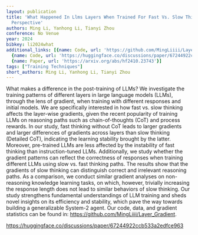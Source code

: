 ```yaml
---
layout: publication
title: 'What Happened In Llms Layers When Trained For Fast Vs. Slow Thinking: A Gradient
  Perspective'
authors: Ming Li, Yanhong Li, Tianyi Zhou
conference: No Venue
year: 2024
bibkey: li2024what
additional_links: [{name: Code, url: 'https://github.com/MingLiiii/Layer_Gradient'},
  {name: Code, url: 'https://huggingface.co/discussions/paper/67244922ccb533a2edfce963'},
  {name: Paper, url: 'https://arxiv.org/abs/hf2410.23743'}]
tags: ["Training Techniques"]
short_authors: Ming Li, Yanhong Li, Tianyi Zhou
---
```

What makes a difference in the post-training of LLMs? We investigate the training patterns of different layers in large language models (LLMs), through the lens of gradient, when training with different responses and initial models. We are specifically interested in how fast vs. slow thinking affects the layer-wise gradients, given the recent popularity of training LLMs on reasoning paths such as chain-of-thoughts (CoT) and process rewards. In our study, fast thinking without CoT leads to larger gradients and larger differences of gradients across layers than slow thinking (Detailed CoT), indicating the learning stability brought by the latter. Moreover, pre-trained LLMs are less affected by the instability of fast thinking than instruction-tuned LLMs. Additionally, we study whether the gradient patterns can reflect the correctness of responses when training different LLMs using slow vs. fast thinking paths. The results show that the gradients of slow thinking can distinguish correct and irrelevant reasoning paths. As a comparison, we conduct similar gradient analyses on non-reasoning knowledge learning tasks, on which, however, trivially increasing the response length does not lead to similar behaviors of slow thinking. Our study strengthens fundamental understandings of LLM training and sheds novel insights on its efficiency and stability, which pave the way towards building a generalizable System-2 agent. Our code, data, and gradient statistics can be found in: https://github.com/MingLiiii/Layer_Gradient.

https://huggingface.co/discussions/paper/67244922ccb533a2edfce963